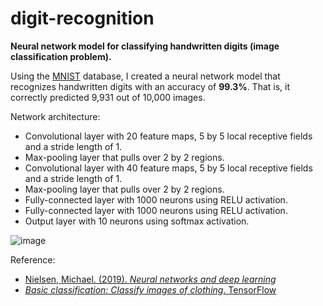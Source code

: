 # digit-recognition
**Neural network model for classifying handwritten digits (image classification problem).**

Using the [MNIST](http://yann.lecun.com/exdb/mnist/) database, I created a neural network model that recognizes handwritten digits with an accuracy of **99.3%**. That is, it correctly predicted 9,931 out of 10,000 images.


Network architecture:
- Convolutional layer with 20  feature maps, 5 by 5 local receptive fields and a stride length of 1.
- Max-pooling layer that pulls over 2 by 2 regions.
- Convolutional layer with 40 feature maps, 5 by 5 local receptive fields and a stride length of 1.
- Max-pooling layer that pulls over 2 by 2 regions.
- Fully-connected layer with 1000 neurons using RELU activation.
- Fully-connected layer with 1000 neurons using RELU activation.
- Output layer with 10 neurons using softmax activation.

![image](https://github.com/danielsimon4/digit-recognition/assets/155323325/ff8e876c-14a5-4e47-a343-1b9046b027f1)


Reference:
- [Nielsen, Michael. (2019). *Neural networks and deep learning*](http://neuralnetworksanddeeplearning.com/index.html)
- [*Basic classification: Classify images of clothing*. TensorFlow](https://www.tensorflow.org/tutorials/keras/classification)
